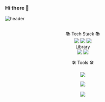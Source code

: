 ### Hi there 👋

<!--
**romingoon/romingoon** is a ✨ _special_ ✨ repository because its `README.md` (this file) appears on your GitHub profile.

Here are some ideas to get you started:

- 🔭 I’m currently working on ...
- 🌱 I’m currently learning ...
- 👯 I’m looking to collaborate on ...
- 🤔 I’m looking for help with ...
- 💬 Ask me about ...
- 📫 How to reach me: ...
- 😄 Pronouns: ...
- ⚡ Fun fact: ...
-->

![header](https://capsule-render.vercel.app/api?type=wave&color=auto&height=300&section=header&text=Romingoon%Github&fontSize=90)

<div align='center'>
<br>
  📚 Tech Stack 📚<br>
    <img src="https://img.shields.io/badge/JavaScript-F7DF1E?style=flat&logo=javascript&logoColor=white"/>
        <img src="https://img.shields.io/badge/TypeScript-3178C6?style=flat&logo=typescript&logoColor=white"/>
        <img src="https://img.shields.io/badge/MySQL-4479A1?style=flat&logo=mysql&logoColor=white"/>
        <br>
  Library<br>
        <img src="https://img.shields.io/badge/React-61DAFB?style=flat&logo=react&logoColor=white"/>
        <img src="https://img.shields.io/badge/React Native-000000?style=flat&logo=react&logoColor=61DAFB"/>
        
  
        


🛠 Tools 🛠
<br><br>
  <img src="https://img.shields.io/badge/Visual Studio Code-007ACC?style=flat&logo=visualstudiocode&logoColor=white"/>
  
</div>
<div align="center">
<img src="https://github-readme-stats.vercel.app/api/top-langs/?username=romingoon&layout=compact"><br><br>
<img src="https://github-readme-stats.vercel.app/api?username=romingoon&show_icons=true">

</div>
